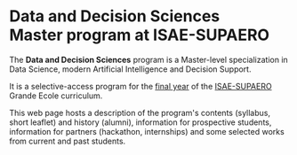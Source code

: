 # Data and Decision Sciences<br>Master program at ISAE-SUPAERO

The **Data and Decision Sciences** program is a Master-level specialization in Data Science, modern Artificial Intelligence and Decision Support.

It is a selective-access program for the [final year](https://www.isae-supaero.fr/en/academics/ingenieur-isae-supaero-msc/presentation/) of the [ISAE-SUPAERO](https://www.isae-supaero.fr/en) Grande Ecole curriculum.

This web page hosts a description of the program's contents (syllabus, short leaflet) and history (alumni), information for prospective students, information for partners (hackathon, internships) and some selected works from current and past students.


